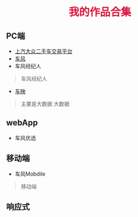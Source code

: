 # <center><font face="微软雅黑" color="#DC143C"> 我的作品合集</font></center>

## PC端
+ [上汽大众二手车交易平台](http://www.svwuc.com)
+ [车风](http://www.ichefeng.com)
+ 车风经纪人
> 车风经纪人

+ [车映](https://techpen.github.io/case/datayin/)
> 主要是大数据
> 大数据

## webApp
* 车风优选

## 移动端
+ 车风Mobdile
> 移动端

## 响应式
